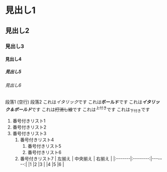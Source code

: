 # 見出し1
## 見出し2
### 見出し3
#### 見出し4
##### 見出し5
###### 見出し6
段落1
(空行)
段落2
これは*イタリック*です
これは**ボールド**です
これは***イタリック＆ボールド***です
これは~~打消し線~~です
これは<sup>上付き</sup>です
これは<sub>下付き</sub>です
1. 番号付きリスト1
1. 番号付きリスト2
1. 番号付きリスト3
    1. 番号付きリスト4
        1. 番号付きリスト5
        1. 番号付きリスト6
    1. 番号付きリスト7
    | 左揃え | 中央揃え | 右揃え |
|:-------|:--------:|-------:|
|1       |2         |3       |
|4       |5         |6       |